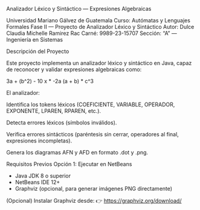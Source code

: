 Analizador Léxico y Sintáctico — Expresiones Algebraicas

Universidad Mariano Gálvez de Guatemala
Curso: Autómatas y Lenguajes Formales
Fase II — Proyecto de Analizador Léxico y Sintáctico
Autor: Dulce Claudia Michelle Ramirez Rac
Carné: 9989-23-15707
Sección: “A” — Ingeniería en Sistemas

Descripción del Proyecto

Este proyecto implementa un analizador léxico y sintáctico en Java, capaz de reconocer y validar expresiones algebraicas como:

3a + (b^2) - 10
x * -2a
(a + b) * c^3


El analizador:

Identifica los tokens léxicos (COEFICIENTE, VARIABLE, OPERADOR, EXPONENTE, LPAREN, RPAREN, etc.).

Detecta errores léxicos (símbolos inválidos).

Verifica errores sintácticos (paréntesis sin cerrar, operadores al final, expresiones incompletas).

Genera los diagramas AFN y AFD en formato .dot y .png.

Requisitos Previos
Opción 1: Ejecutar en NetBeans
- Java JDK 8 o superior
- NetBeans IDE 12+
- Graphviz (opcional, para generar imágenes PNG directamente)



(Opcional) Instalar Graphviz desde:
👉 https://graphviz.org/download/
